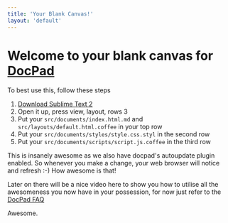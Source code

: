 ```yaml
---
title: 'Your Blank Canvas!'
layout: 'default'
---
```


# Welcome to your blank canvas for [DocPad](https://github.com/balupton/docpad)

To best use this, follow these steps

1. [Download Sublime Text 2](http://www.sublimetext.com/2)
1. Open it up, press view, layout, rows 3
1. Put your `src/documents/index.html.md` and `src/layouts/default.html.coffee` in your top row
1. Put your `src/documents/styles/style.css.styl` in the second row
1. Put your `src/documents/scripts/script.js.coffee` in the third row

This is insanely awesome as we also have docpad's autoupdate plugin enabled. So whenever you make a change, your web browser will notice and refresh :-) How awesome is that!

Later on there will be a nice video here to show you how to utilise all the awesomeness you now have in your possession, for now just refer to the [DocPad FAQ](https://github.com/balupton/docpad/wiki/FAQ)

Awesome.